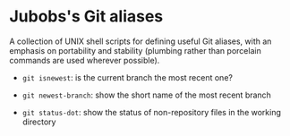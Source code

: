 # Jubobs's Git aliases

A collection of UNIX shell scripts for defining useful Git aliases,
with an emphasis on portability and stability
(plumbing rather than porcelain commands are used wherever possible).

- `git isnewest`: is the current branch the most recent one?

- `git newest-branch`: show the short name of the most recent branch

- `git status-dot`: show the status of non-repository files in the working
 directory
